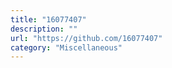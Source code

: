 ```yaml
---
title: "16077407"
description: ""
url: "https://github.com/16077407"
category: "Miscellaneous"
---
```

